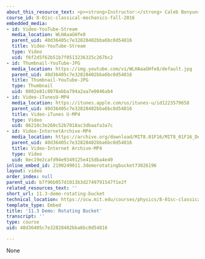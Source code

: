 ```yaml
---
about_this_resource_text: <p><strong>Instructor:</strong> Caleb Bonyun</p>
course_id: 8-01sc-classical-mechanics-fall-2016
embedded_media:
- id: Video-YouTube-Stream
  media_location: WLHAaaGHfe8
  parent_uid: 40d36405c7e32828402bba6bc0d54816
  title: Video-YouTube-Stream
  type: Video
  uid: f6f2d5f62b51b7f0513236325c267bc2
- id: Thumbnail-YouTube-JPG
  media_location: https://img.youtube.com/vi/WLHAaaGHfe8/default.jpg
  parent_uid: 40d36405c7e32828402bba6bc0d54816
  title: Thumbnail-YouTube-JPG
  type: Thumbnail
  uid: 0802e81c8078abba794a2aa7e0046ab4
- id: Video-iTunesU-MP4
  media_location: https://itunes.apple.com/us/itunes-u/id1223579658
  parent_uid: 40d36405c7e32828402bba6bc0d54816
  title: Video-iTunes U-MP4
  type: Video
  uid: 86210c3e260c52b7018ac3dbaafa3a7c
- id: Video-InternetArchive-MP4
  media_location: https://archive.org/download/MIT8.01F16/MIT8_01F16_Demo_03_360p.mp4
  parent_uid: 40d36405c7e32828402bba6bc0d54816
  title: Video-Internet Archive-MP4
  type: Video
  uid: 8ec19e2cafd94e9349125e415dba4e49
inline_embed_id: 2190249011.3demorotatingbucket73026196
layout: video
order_index: null
parent_uid: b7f96b057d1013b3d2749791547f1e2f
related_resources_text: ''
short_url: 11.3-demo-rotating-bucket
technical_location: https://ocw.mit.edu/courses/physics/8-01sc-classical-mechanics-fall-2016/week-3-circular-motion/11.3-demo-rotating-bucket/11.3-demo-rotating-bucket
template_type: Embed
title: '11.3 Demo: Rotating Bucket'
transcript: ''
type: course
uid: 40d36405c7e32828402bba6bc0d54816

---
```

None